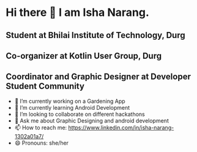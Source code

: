 # Hi there 👋 I am Isha Narang.
## Student at Bhilai Institute of Technology, Durg 
## Co-organizer at Kotlin User Group, Durg
## Coordinator and Graphic Designer at Developer Student Community
- 🔭 I’m currently working on a Gardening App
- 🌱 I’m currently learning Android Development
- 👯 I’m looking to collaborate on different hackathons
- 💬 Ask me about Graphic Designing and android development
- 📫 How to reach me: https://www.linkedin.com/in/isha-narang-1302a01a7/
- 😄 Pronouns: she/her


